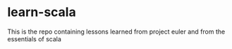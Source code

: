 # learn-scala
This is the repo containing lessons learned from project euler and from the essentials of scala
